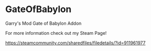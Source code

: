 # GateOfBabylon
Garry's Mod Gate of Babylon Addon

For more information check out my Steam Page!

https://steamcommunity.com/sharedfiles/filedetails/?id=911961977
